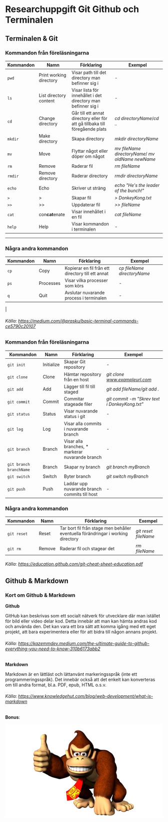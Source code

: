 # Researchuppgift Git Github och Terminalen

## Terminalen & Git

### Kommandon från föreläsningarna

| Kommandon | Namn | Förklaring | Exempel |
| --------- | ---- | ---------- | ------- |
| `pwd`     | Print working directory | Visar path till det directory man befinner sig i | - |
| `ls` | List directory content | Visar lista för innehållet i det directory man befinner sig i | - |
| `cd`  | Change directory | Går till ett annat directory eller för att gå tillbaka till föregående plats | *cd directoryName*/*cd ..* |
| `mkdir` | Make directory | Skapa directory | *mkdir directoryName*  |
| `mv` | Move | Flyttar något eller döper om något | *mv fileName directoryName*/ *mv oldName newName* |
| `rm` | Remove | Raderar fil | *rm fileName* |
| `rmdir`  | Remove directory | Raderar directory | *rmdir directoryName*  |
| `echo` | Echo | Skriver ut sträng | *echo "He's the leader of the bunch!"* |
| `>` | > | Skapar fil | *> DonkeyKong.txt* |
| `>>` | >> | Uppdaterar fil | *>> fileName*  |
| `cat` | con**cat**enate | Visar innehållet i en fil | *cat fileName* |
| `help` | Help | Visar kommandon i terminalen | - |
---

### Några andra kommandon

| Kommandon | Namn | Förklaring | Exempel |
| --------- | ---- | ---------- | ------- |
| `cp` | Copy | Kopierar en fil från ett directory till ett annat | *cp fileName directoryName*   |
| `ps`  | Processes | Visar vilka processer som körs | - |
| `q` | Quit | Avslutar nuvarande process i terminalen | - |
|

###### Källa: <https://medium.com/@prasku/basic-terminal-commands-ce5790c20107>

### Kommandon från föreläsningarna
| Kommandon | Namn | Förklaring | Exempel |
| --------- | ---- | ---------- | ------- |
| `git init` | Initialize | Skapar Git repository | - |
| `git clone` | Clone | Hämtar repository från en host | *git clone www.exampleurl.com* |
| `git add` | Add | Lägger till fil till staged | *git add fileName/git add .* |
| `git commit` | Commit | Commitar stageade filer | *git commit -m "Skrev text i DonkeyKong.txt"* |
| `git status` | Status | Visar nuvarande status i git | - |
| `git log` | Log | Visar alla commits i nuvarande branch  | - |
| `git branch` | Branch | Visar alla branches, * markerar nuvarande branch | - |
| `git branch branchName` | Branch | Skapar ny branch | *git branch myBranch* |
| `git switch` | Switch | Byter branch | *git switch myBranch*  |
| `git push` | Push | Laddar upp nuvarande branch commits till host | - |

### Några andra kommandon

| Kommandon | Namn | Förklaring | Exempel |
| --------- | ---- | ---------- | ------- |
| `git reset`  | Reset | Tar bort fil från stage men behåller eventuella förändringar i working directory | *git reset fileName* |
| `git rm` | Remove | Raderar fil och stagear det | *rm fileName*  |

###### Källa: <https://education.github.com/git-cheat-sheet-education.pdf>


## Github & Markdown

### Kort om Github & Markdown

**Github**

GitHub kan beskrivas som ett socialt nätverk för utvecklare där man istället för bild eller video delar kod. Detta innebär att man kan hämta andras kod och använda den. Det kan vara ett bra sätt att komma igång med ett eget projekt, att bara experimentera eller för att bidra till någon annans projekt. 

###### Källa: <https://kazemmdev.medium.com/the-ultimate-guide-to-github-everything-you-need-to-know-310b6173abb2>

**Markdown**

Markdown är en lättläst och lättanvänt markeringsspråk (inte ett programmeringsspråk). Det innebär också att det enkelt kan konverteras om till andra format, bl.a. PDF, epub, HTML o.s.v.

###### Källa: <https://www.knowledgehut.com/blog/web-development/what-is-markdown>

**Bonus**:

![DK!](<donkey kong.jpg>)